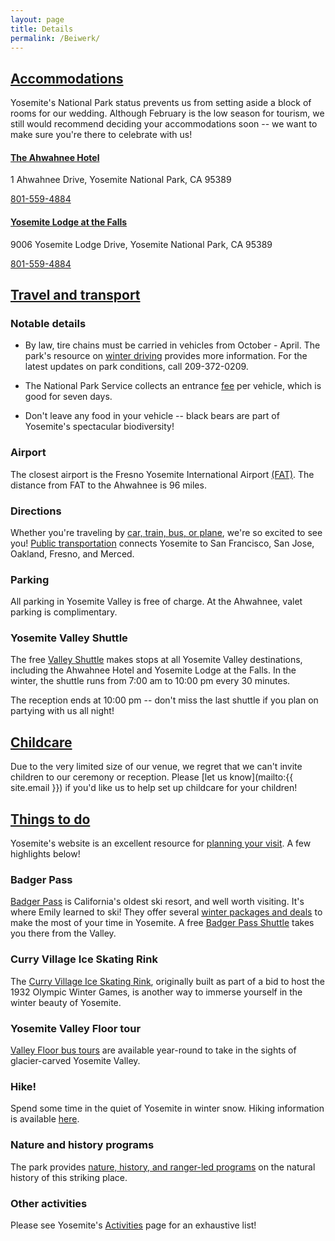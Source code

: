 ```yaml
---
layout: page
title: Details
permalink: /Beiwerk/
---
```


## [Accommodations](#Unterkunft)

Yosemite's National Park status prevents us from setting aside a block of rooms for our wedding. Although February is the low season for tourism, we still would recommend deciding your accommodations soon -- we want to make sure you're there to celebrate with us!

#### [The Ahwahnee Hotel](http://www.yosemitepark.com/the-ahwahnee.aspx)

1 Ahwahnee Drive, Yosemite National Park, CA 95389

[801-559-4884](tel:+18015594884)


#### [Yosemite Lodge at the Falls](http://www.yosemitepark.com/yosemite-lodge.aspx)

9006 Yosemite Lodge Drive, Yosemite National Park, CA 95389

[801-559-4884](tel:+18015594884)


## [Travel and transport](#Transport)

### Notable details
* By law, tire chains must be carried in vehicles from October - April. The park's resource on [winter driving](http://www.yosemitepark.com/yosemite-winter-driving.aspx) provides more information. For the latest updates on park conditions, call 209-372-0209.

* The National Park Service collects an entrance [fee](http://www.nps.gov/yose/planyourvisit/fees.htm) per vehicle, which is good for seven days.

* Don't leave any food in your vehicle -- black bears are part of Yosemite's spectacular biodiversity!

### Airport

The closest airport is the Fresno Yosemite International Airport [(FAT)](http://www.flyfresno.com/). The distance from FAT to the Ahwahnee is 96 miles.

### Directions

Whether you're traveling by [car, train, bus, or plane](http://www.yosemitepark.com/yosemite-directions.aspx), we're so excited to see you! [Public transportation](http://www.yosemitepark.com/public-transportation.aspx) connects Yosemite to San Francisco, San Jose, Oakland, Fresno, and Merced.

### Parking

 All parking in Yosemite Valley is free of charge. At the Ahwahnee, valet parking is complimentary.

### Yosemite Valley Shuttle

The free [Valley Shuttle](http://www.yosemitepark.com/Files/2015_Yosemite-ShuttleMap.pdf) makes stops at all Yosemite Valley destinations, including the Ahwahnee Hotel and Yosemite Lodge at the Falls. In the winter, the shuttle runs from 7:00 am to 10:00 pm every 30 minutes.

The reception ends at 10:00 pm -- don't miss the last shuttle if you plan on partying with us all night!


## [Childcare](#Wunderkind)

Due to the very limited size of our venue, we regret that we can't invite children to our ceremony or reception. Please [let us know](mailto:{{ site.email }}) if you'd like us to help set up childcare for your children!

## [Things to do](#Sehen)

Yosemite's website is an excellent resource for [planning your visit](http://www.yosemitepark.com/plan-your-visit.aspx). A few highlights below!

### Badger Pass 

[Badger Pass](http://www.yosemitepark.com/BadgerPass.aspx) is California's oldest ski resort, and well worth visiting. It's where Emily learned to ski! They offer several [winter packages and deals](http://www.yosemitepark.com/winter-package-deals.aspx?webSyncID=8a12c02a-37cd-2e0e-00c0-e8248e7c7269&sessionGUID=703b9a98-9ddd-b278-9a07-998794698e00) to make the most of your time in Yosemite. A free [Badger Pass Shuttle](http://www.yosemitepark.com/badger-shuttle-schedule.aspx) takes you there from the Valley.

### Curry Village Ice Skating Rink

The [Curry Village Ice Skating Rink](http://www.yosemitepark.com/ice-skating.aspx), originally built as part of a bid to host the 1932 Olympic Winter Games, is another way to immerse yourself in the winter beauty of Yosemite. 

### Yosemite Valley Floor tour

[Valley Floor bus tours](http://www.yosemitepark.com/valley-floor-tour.aspx) are available year-round to take in the sights of glacier-carved Yosemite Valley. 

### Hike!

Spend some time in the quiet of Yosemite in winter snow. Hiking information is available [here](http://www.yosemitepark.com/hiking-camping.aspx).

### Nature and history programs

The park provides [nature, history, and ranger-led programs](http://www.yosemitepark.com/nature-history-programs.aspx) on the natural history of this striking place.

### Other activities

Please see Yosemite's [Activities](http://www.yosemitepark.com/Activities.aspx) page for an exhaustive list!
